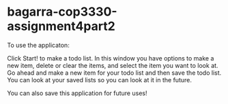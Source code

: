 # bagarra-cop3330-assignment4part2

To use the applicaton:

Click Start! to make a todo list.
In this window you have options to make a new item, delete or clear the items, and select the item you want to look at.
Go ahead and make a new item for your todo list and then save the todo list.
You can look at your saved lists so you can look at it in the future.

You can also save this application for future uses!
